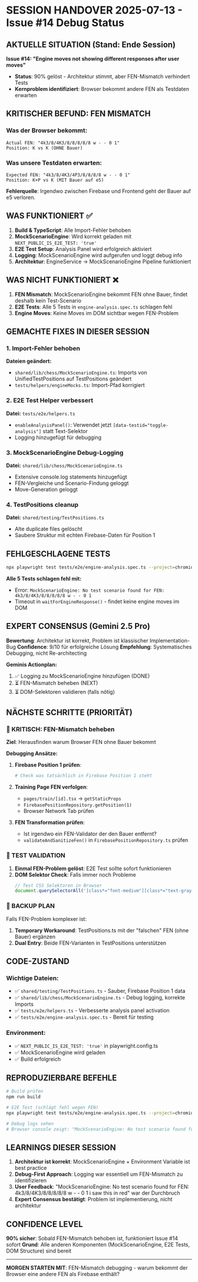 # SESSION HANDOVER 2025-07-13 - Issue #14 Debug Status

## AKTUELLE SITUATION (Stand: Ende Session)

**Issue #14: "Engine moves not showing different responses after user moves"**
- **Status**: 90% gelöst - Architektur stimmt, aber FEN-Mismatch verhindert Tests
- **Kernproblem identifiziert**: Browser bekommt andere FEN als Testdaten erwarten

## KRITISCHER BEFUND: FEN MISMATCH

### Was der Browser bekommt:
```
Actual FEN: "4k3/8/4K3/8/8/8/8/8 w - - 0 1"
Position: K vs K (OHNE Bauer)
```

### Was unsere Testdaten erwarten:
```
Expected FEN: "4k3/8/4K3/4P3/8/8/8/8 w - - 0 1" 
Position: K+P vs K (MIT Bauer auf e5)
```

**Fehlerquelle**: Irgendwo zwischen Firebase und Frontend geht der Bauer auf e5 verloren.

## WAS FUNKTIONIERT ✅

1. **Build & TypeScript**: Alle Import-Fehler behoben
2. **MockScenarioEngine**: Wird korrekt geladen mit `NEXT_PUBLIC_IS_E2E_TEST: 'true'`
3. **E2E Test Setup**: Analysis Panel wird erfolgreich aktiviert
4. **Logging**: MockScenarioEngine wird aufgerufen und loggt debug info
5. **Architektur**: EngineService -> MockScenarioEngine Pipeline funktioniert

## WAS NICHT FUNKTIONIERT ❌

1. **FEN Mismatch**: MockScenarioEngine bekommt FEN ohne Bauer, findet deshalb kein Test-Scenario
2. **E2E Tests**: Alle 5 Tests in `engine-analysis.spec.ts` schlagen fehl
3. **Engine Moves**: Keine Moves im DOM sichtbar wegen FEN-Problem

## GEMACHTE FIXES IN DIESER SESSION

### 1. Import-Fehler behoben
**Dateien geändert:**
- `shared/lib/chess/MockScenarioEngine.ts`: Imports von UnifiedTestPositions auf TestPositions geändert
- `tests/helpers/engineMocks.ts`: Import-Pfad korrigiert

### 2. E2E Test Helper verbessert
**Datei:** `tests/e2e/helpers.ts`
- `enableAnalysisPanel()`: Verwendet jetzt `[data-testid="toggle-analysis"]` statt Text-Selektor
- Logging hinzugefügt für debugging

### 3. MockScenarioEngine Debug-Logging
**Datei:** `shared/lib/chess/MockScenarioEngine.ts`
- Extensive console.log statements hinzugefügt
- FEN-Vergleiche und Scenario-Findung geloggt
- Move-Generation geloggt

### 4. TestPositions cleanup
**Datei:** `shared/testing/TestPositions.ts`
- Alte duplicate files gelöscht
- Saubere Struktur mit echten Firebase-Daten für Position 1

## FEHLGESCHLAGENE TESTS

```bash
npx playwright test tests/e2e/engine-analysis.spec.ts --project=chromium
```

**Alle 5 Tests schlagen fehl mit:**
- Error: `MockScenarioEngine: No test scenario found for FEN: 4k3/8/4K3/8/8/8/8/8 w - - 0 1`
- Timeout in `waitForEngineResponse()` - findet keine engine moves im DOM

## EXPERT CONSENSUS (Gemini 2.5 Pro)

**Bewertung**: Architektur ist korrekt, Problem ist klassischer Implementation-Bug
**Confidence**: 9/10 für erfolgreiche Lösung
**Empfehlung**: Systematisches Debugging, nicht Re-architecting

**Geminis Actionplan:**
1. ✅ Logging zu MockScenarioEngine hinzufügen (DONE)
2. ⏳ FEN-Mismatch beheben (NEXT)
3. ⏳ DOM-Selektoren validieren (falls nötig)

## NÄCHSTE SCHRITTE (PRIORITÄT)

### 🚨 KRITISCH: FEN-Mismatch beheben
**Ziel**: Herausfinden warum Browser FEN ohne Bauer bekommt

**Debugging Ansätze:**
1. **Firebase Position 1 prüfen**: 
   ```bash
   # Check was tatsächlich in Firebase Position 1 steht
   ```
2. **Training Page FEN verfolgen**:
   - `pages/train/[id].tsx` -> `getStaticProps`
   - `FirebasePositionRepository.getPosition(1)`
   - Browser Network Tab prüfen

3. **FEN Transformation prüfen**:
   - Ist irgendwo ein FEN-Validator der den Bauer entfernt?
   - `validateAndSanitizeFen()` in `FirebasePositionRepository.ts` prüfen

### 🎯 TEST VALIDATION
1. **Einmal FEN-Problem gelöst**: E2E Test sollte sofort funktionieren
2. **DOM Selektor Check**: Falls immer noch Probleme
   ```javascript
   // Test CSS Selektoren in Browser
   document.querySelectorAll('[class*="font-medium"][class*="text-gray-200"]')
   ```

### 🔧 BACKUP PLAN
Falls FEN-Problem komplexer ist:
1. **Temporary Workaround**: TestPositions.ts mit der "falschen" FEN (ohne Bauer) ergänzen
2. **Dual Entry**: Beide FEN-Varianten in TestPositions unterstützen

## CODE-ZUSTAND

### Wichtige Dateien:
- ✅ `shared/testing/TestPositions.ts` - Sauber, Firebase Position 1 data
- ✅ `shared/lib/chess/MockScenarioEngine.ts` - Debug logging, korrekte Imports
- ✅ `tests/e2e/helpers.ts` - Verbesserte analysis panel activation
- ✅ `tests/e2e/engine-analysis.spec.ts` - Bereit für testing

### Environment:
- ✅ `NEXT_PUBLIC_IS_E2E_TEST: 'true'` in playwright.config.ts
- ✅ MockScenarioEngine wird geladen
- ✅ Build erfolgreich

## REPRODUZIERBARE BEFEHLE

```bash
# Build prüfen
npm run build

# E2E Test (schlägt fehl wegen FEN)
npx playwright test tests/e2e/engine-analysis.spec.ts --project=chromium --headed

# Debug logs sehen
# Browser console zeigt: "MockScenarioEngine: No test scenario found for FEN: 4k3/8/4K3/8/8/8/8/8 w - - 0 1"
```

## LEARNINGS DIESER SESSION

1. **Architektur ist korrekt**: MockScenarioEngine + Environment Variable ist best practice
2. **Debug-First Approach**: Logging war essentiell um FEN-Mismatch zu identifizieren
3. **User Feedback**: "MockScenarioEngine: No test scenario found for FEN: 4k3/8/4K3/8/8/8/8/8 w - - 0 1 i saw this in red" war der Durchbruch
4. **Expert Consensus bestätigt**: Problem ist implementierung, nicht architektur

## CONFIDENCE LEVEL

**90% sicher**: Sobald FEN-Mismatch behoben ist, funktioniert Issue #14 sofort
**Grund**: Alle anderen Komponenten (MockScenarioEngine, E2E Tests, DOM Structure) sind bereit

---

**MORGEN STARTEN MIT**: FEN-Mismatch debugging - warum bekommt der Browser eine andere FEN als Firebase enthält?
